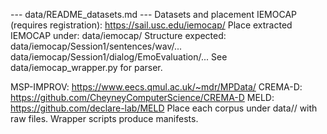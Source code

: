 --- data/README_datasets.md ---
Datasets and placement
IEMOCAP (requires registration): https://sail.usc.edu/iemocap/
Place extracted IEMOCAP under: data/iemocap/
Structure expected:
data/iemocap/Session1/sentences/wav/...
data/iemocap/Session1/dialog/EmoEvaluation/...
See data/iemocap_wrapper.py for parser.

MSP-IMPROV: https://www.eecs.qmul.ac.uk/~mdr/MPData/
CREMA-D: https://github.com/CheyneyComputerScience/CREMA-D
MELD: https://github.com/declare-lab/MELD
Place each corpus under data// with raw files. Wrapper scripts produce manifests.
